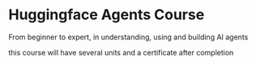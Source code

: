 # Huggingface Agents Course

From beginner to expert, in understanding, using and building AI agents

this course will have several units and a certificate after completion

